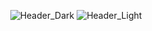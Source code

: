 <div align="center">

![Header_Dark](https://res.cloudinary.com/dr1tp0gwd/image/upload/v1738501229/cht43hg47cgltddc0zvs.webp#gh-dark-mode-only)
![Header_Light](https://res.cloudinary.com/dr1tp0gwd/image/upload/v1738501232/lviftk8vprfh6mckxhwo.webp#gh-light-mode-only)

<!--
# 👨🏽‍🎓 About Me

`Student | CyberSec Enthusiast | CTF Player | Fullstack Engineer`

Welcome! My name is Daffa Abhipraya, a Computer Science student at University of Indonesia. I have a good background in Python and Java that has allowed me to expand my skills into full-stack development which mainly entails using React together with Tailwind for the frontend and Express and MongoDB for the backend. With a passion for CTF contests as well as Hackathons, I look out for opportunities so that I can compete against myself while putting my knowledge into practice in real life situations. In the rapidly changing environment of Computer Science, I am dedicated to continuous learning so as to develop myself in tandem with it.

## Tech Stack: Fullstack

![HTML5](https://img.shields.io/badge/html5-%23E34F26.svg?style=for-the-badge&logo=html5&logoColor=white)
![CSS3](https://img.shields.io/badge/css3-%231572B6.svg?style=for-the-badge&logo=css3&logoColor=white)
![JavaScript](https://img.shields.io/badge/javascript-%23323330.svg?style=for-the-badge&logo=javascript&logoColor=%23F7DF1E)
![NPM](https://img.shields.io/badge/NPM-%23CB3837.svg?style=for-the-badge&logo=npm&logoColor=white)  
![NodeJS](https://img.shields.io/badge/node.js-6DA55F?style=for-the-badge&logo=node.js&logoColor=white)
![Nodemon](https://img.shields.io/badge/NODEMON-%23323330.svg?style=for-the-badge&logo=nodemon&logoColor=%BBDEAD)
![Vite](https://img.shields.io/badge/vite-%23646CFF.svg?style=for-the-badge&logo=vite&logoColor=white)
![React](https://img.shields.io/badge/react-%2320232a.svg?style=for-the-badge&logo=react&logoColor=%2361DAFB)
![TailwindCSS](https://img.shields.io/badge/tailwindcss-%2338B2AC.svg?style=for-the-badge&logo=tailwind-css&logoColor=white)  
![Express.js](https://img.shields.io/badge/express.js-%23404d59.svg?style=for-the-badge&logo=express&logoColor=%2361DAFB)
![MongoDB](https://img.shields.io/badge/MongoDB-%234ea94b.svg?style=for-the-badge&logo=mongodb&logoColor=white)
![Render](https://img.shields.io/badge/Render-%46E3B7.svg?style=for-the-badge&logo=render&logoColor=white)
![Jest](https://img.shields.io/badge/-jest-%23C21325?style=for-the-badge&logo=jest&logoColor=white)

## Tech Stack: CTF

![C++](https://img.shields.io/badge/c++-%2300599C.svg?style=for-the-badge&logo=c%2B%2B&logoColor=white)
![Python](https://img.shields.io/badge/python-3670A0?style=for-the-badge&logo=python&logoColor=ffdd54)
![Java](https://img.shields.io/badge/java-%23ED8B00.svg?style=for-the-badge&logo=openjdk&logoColor=white)
![Ubuntu](https://img.shields.io/badge/Ubuntu-E95420?style=for-the-badge&logo=ubuntu&logoColor=white)  
![Shell Script](https://img.shields.io/badge/shell_script-%23121011.svg?style=for-the-badge&logo=gnu-bash&logoColor=white)
![SPLUNK](https://img.shields.io/badge/splunk-000000.svg?style=for-the-badge&logo=splunk&color=%23000000)
![YAML](https://img.shields.io/badge/yaml-%23ffffff.svg?style=for-the-badge&logo=yaml&logoColor=151515)  
and more...

## Recently Achieved
<img src="https://i.ibb.co/WsgjJXq/Google-Cy-Sec.png" alt="Google Cybersecurity Certificate" width="290">

🌍 **Google Cybersecurity Professional**  
Took me about 5 months to complete all 8 courses in this program.  
To see the details of me completing it, check this [LinkedIn post](https://www.linkedin.com/feed/update/urn:li:activity:7145186448936214528/).
-->

</div>
